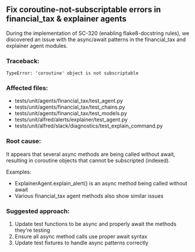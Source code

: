 ## Fix coroutine-not-subscriptable errors in financial_tax & explainer agents

During the implementation of SC-320 (enabling flake8-docstring rules), we discovered an issue with the async/await patterns in the financial_tax and explainer agent modules.

### Traceback:
```
TypeError: 'coroutine' object is not subscriptable
```

### Affected files:
- tests/unit/agents/financial_tax/test_agent.py
- tests/unit/agents/financial_tax/test_chains.py 
- tests/unit/agents/financial_tax/test_models.py
- tests/unit/alfred/alerts/explainer/test_agent.py
- tests/unit/alfred/slack/diagnostics/test_explain_command.py

### Root cause:
It appears that several async methods are being called without await, resulting in coroutine objects that cannot be subscripted (indexed).

Examples:
- ExplainerAgent.explain_alert() is an async method being called without await
- Various financial_tax agent methods also show similar issues

### Suggested approach:
1. Update test functions to be async and properly await the methods they're testing
2. Ensure all async method calls use proper await syntax
3. Update test fixtures to handle async patterns correctly
